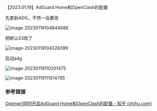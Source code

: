 【2023.01.19】AdGuard Home和OpenClash的配置

先更新ADG，不然一会要改

![image-20230119104844686](https://i0.hdslb.com/bfs/album/af75a3e86ef5a5b53a8e1efb5bf51b0c38554c0f.png)

把默认53改了

![image-20230119104328399](https://i0.hdslb.com/bfs/album/c7d932d041be89dae3d680910992c0b7ebaba2de.png)

启动adg

![image-20230119110201475](https://i0.hdslb.com/bfs/album/38b71e01bcbd80cd79c399a140fda8b00cd161d0.png)

![image-20230119111014785](https://i0.hdslb.com/bfs/album/ae47cf54d27f468bb2a603afa27c20e279421201.png)

### 参考链接

[Openwrt同时开启AdGuard Home和OpenClash的配置 - 知乎 (zhihu.com)](https://zhuanlan.zhihu.com/p/514766693)